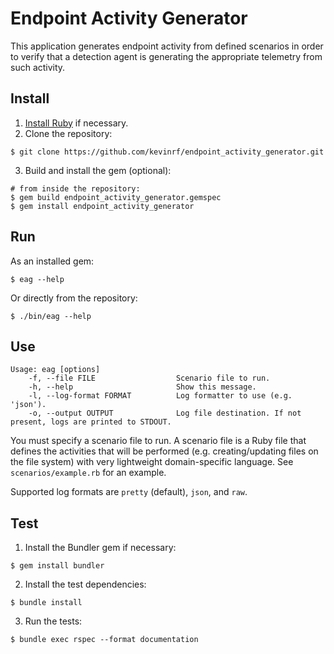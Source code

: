 # Endpoint Activity Generator
This application generates endpoint activity from defined scenarios in order to
verify that a detection agent is generating the appropriate telemetry from such
activity.

## Install
1. [Install Ruby](https://www.ruby-lang.org/en/documentation/installation/) if necessary.
2. Clone the repository:
```
$ git clone https://github.com/kevinrf/endpoint_activity_generator.git
```
3. Build and install the gem (optional):
```
# from inside the repository:
$ gem build endpoint_activity_generator.gemspec
$ gem install endpoint_activity_generator
```

## Run
As an installed gem:

```
$ eag --help
```

Or directly from the repository:
```
$ ./bin/eag --help
```

## Use
```
Usage: eag [options]
    -f, --file FILE                  Scenario file to run.
    -h, --help                       Show this message.
    -l, --log-format FORMAT          Log formatter to use (e.g. 'json').
    -o, --output OUTPUT              Log file destination. If not present, logs are printed to STDOUT.
```

You must specify a scenario file to run. A scenario file is a Ruby file that
defines the activities that will be performed (e.g. creating/updating files on
the file system) with very lightweight domain-specific language. See
`scenarios/example.rb` for an example.

Supported log formats are `pretty` (default), `json`, and `raw`.

## Test
1. Install the Bundler gem if necessary:
```
$ gem install bundler
```
2. Install the test dependencies:
```
$ bundle install
```
3. Run the tests:
```
$ bundle exec rspec --format documentation
```
